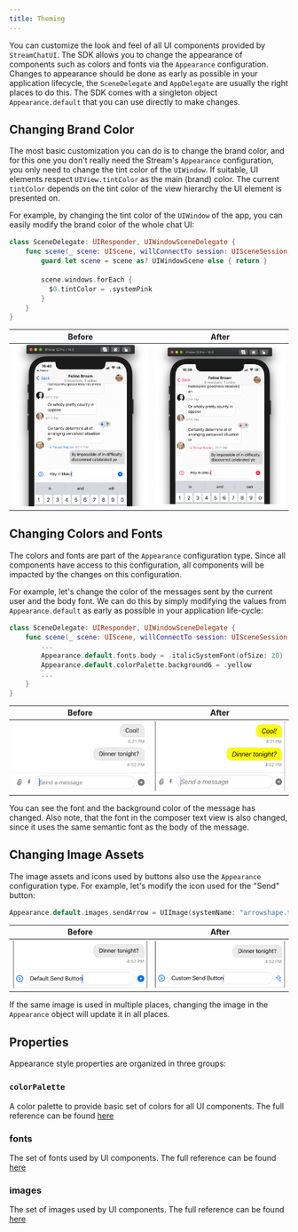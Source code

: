 ```yaml
---
title: Theming
---
```


You can customize the look and feel of all UI components provided by `StreamChatUI`. The SDK allows you to change the appearance of components such as colors and fonts via the `Appearance` configuration. Changes to appearance should be done as early as possible in your application lifecycle, the `SceneDelegate` and `AppDelegate` are usually the right places to do this. The SDK comes with a singleton object `Appearance.default` that you can use directly to make changes.

## Changing Brand Color

The most basic customization you can do is to change the brand color, and for this one you don't really need the Stream's `Appearance` configuration, you only need to change the tint color of the `UIWindow`. If suitable, UI elements respect `UIView.tintColor` as the main (brand) color. The current `tintColor` depends on the tint color of the view hierarchy the UI element is presented on.

For example, by changing the tint color of the `UIWindow` of the app, you can easily modify the brand color of the whole chat UI:

```swift
class SceneDelegate: UIResponder, UIWindowSceneDelegate {
    func scene(_ scene: UIScene, willConnectTo session: UISceneSession, options connectionOptions: UIScene.ConnectionOptions) {
        guard let scene = scene as? UIWindowScene else { return }

        scene.windows.forEach {
          $0.tintColor = .systemPink
        }
    }
}
```

| Before  | After |
| ------------- | ------------- |
| ![Chat UI with default tint color](../assets/blue-tint.png)  | ![Chat UI with pink tint color](../assets/pink-tint.png)  |

## Changing Colors and Fonts

The colors and fonts are part of the `Appearance` configuration type. Since all components have access to this configuration, all components will be impacted by the changes on this configuration.

For example, let's change the color of the messages sent by the current user and the body font. We can do this by simply modifying the values from `Appearance.default` as early as possible in your application life-cycle:
```swift
class SceneDelegate: UIResponder, UIWindowSceneDelegate {
    func scene(_ scene: UIScene, willConnectTo session: UISceneSession, options connectionOptions: UIScene.ConnectionOptions) {
        ...
        Appearance.default.fonts.body = .italicSystemFont(ofSize: 20)
        Appearance.default.colorPalette.background6 = .yellow
        ...
    }
}
```

| Before  | After |
| ------------- | ------------- |
| ![Messages Default Appearance](../assets/default-appearance.png)  | ![Messages Adjusted Appearance](../assets/adjusted-appearance.png)  |

You can see the font and the background color of the message has changed. Also note, that the font in the composer text view is also changed, since it uses the same semantic font as the body of the message.

## Changing Image Assets

The image assets and icons used by buttons also use the `Appearance` configuration type. For example, let's modify the icon used for the "Send" button:

```swift
Appearance.default.images.sendArrow = UIImage(systemName: "arrowshape.turn.up.right")!
```

| Before  | After |
| ------------- | ------------- |
| ![Custom Send Button](../assets/default-send-button.png)  | ![Default Send Button](../assets/custom-send-button.png)  |

If the same image is used in multiple places, changing the image in the `Appearance` object will update it in all places.

## Properties

Appearance style properties are organized in three groups:

### `colorPalette`

A color palette to provide basic set of colors for all UI components. The full reference can be found [here](../common-content/reference-docs/stream-chat-ui/appearance.color-palette.md)

### fonts

The set of fonts used by UI components. The full reference can be found [here](../common-content/reference-docs/stream-chat-ui/appearance.fonts.md)

### images

The set of images used by UI components. The full reference can be found [here](../common-content/reference-docs/stream-chat-ui/appearance.images.md)
